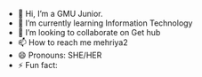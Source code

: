 - 👋 Hi, I’m a GMU Junior. 
- 🌱 I’m currently learning Information Technology
- 💞️ I’m looking to collaborate on Get hub
- 📫 How to reach me mehriya2
- 😄 Pronouns: SHE/HER
- ⚡ Fun fact:

<!---
mehriya2/mehriya2 is a ✨ special ✨ repository because its `README.md` (this file) appears on your GitHub profile.
You can click the Preview link to take a look at your changes.
--->
